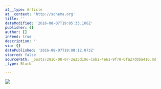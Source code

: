 ```yaml
---
at__type: Article
at__context: 'http://schema.org'
title: ''
dateModified: '2016-08-07T19:05:33.106Z'
publisher: {}
author: []
inFeed: true
description: ''
via: {}
datePublished: '2016-08-07T19:08:12.073Z'
starred: false
sourcePath: _posts/2016-08-07-2e25d196-cab1-4e61-9f70-6fa27d0ba416.md
_type: Blurb

---
```

<article style=""><img src="https://the-grid-user-content.s3-us-west-2.amazonaws.com/e0cfced7-bdbb-474e-8c93-6346ce889a3e.jpg" /></article>